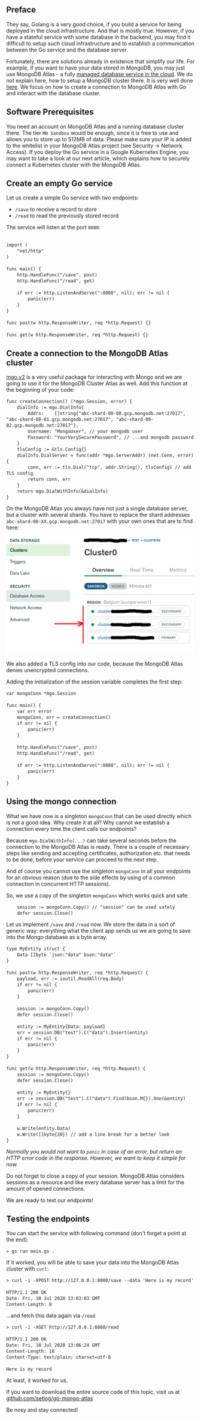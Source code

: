 ## Preface

They say, Golang is a very good choice, if you build a service for being deployed in the cloud infrastructure. And that is mostly true. However, if you have a stateful service with some database in the backend, you may find it difficult to setup such cloud infrastructure and to establish a communication between the Go service and the database server.

Fortunately, there are solutions already in existence that simplify our life. For example, if you want to have your data stored in MongoDB, you may just use MongoDB Atlas - a fully [managed database service in the cloud](https://www.mongodb.com/cloud/atlas). We do not explain here, how to setup a MongoDB cluster there. It is very well done [here](https://docs.atlas.mongodb.com/getting-started/). We focus on how to create a connection to MongoDB Atlas with Go and interact with the database cluster.

## Software Prerequisites

You need an account on MongoDB Atlas and a running database cluster there. The tier `M0 Sandbox` would be enough, since it is free to use and allows you to store up to 512MB of data.
Please make sure your IP is added to the whitelist in your MongoDB Atlas project (see Security -> Network Access). If you deploy the Go service in a Google Kubernetes Engine, you may want to take a look at our next article, which explains how to securely connect a Kubernetes cluster with the MongoDB Atlas.

## Create an empty Go service

Let us create a simple Go service with two endpoints:

- `/save` to receive a record to store
- `/read` to read the previously stored record

The service will listen at the port `8080`:

```package main

import (
    "net/http"
)

func main() {
    http.HandleFunc("/save", post)
    http.HandleFunc("/read", get)

    if err := http.ListenAndServe(":8080", nil); err != nil {
        panic(err)
    }
}

func post(w http.ResponseWriter, req *http.Request) {}

func get(w http.ResponseWriter, req *http.Request) {}
```

## Create a connection to the MongoDB Atlas cluster

[mgo.v2](https://pkg.go.dev/gopkg.in/mgo.v2) is a very useful package for interacting with Mongo and we are going to use it for the MongoDB Cluster Atlas as well. Add this function at the beginning of your code:

```
func createConnection() (*mgo.Session, error) {
    dialInfo := mgo.DialInfo{
        Addrs:    []string{"abc-shard-00-00.gcp.mongodb.net:27017", "abc-shard-00-01.gcp.mongodb.net:27017", "abc-shard-00-02.gcp.mongodb.net:27017"},
        Username: "MongoUser", // your mongodb user
        Password: "YourVerySecurePassword", // ...and mongodb password
    }
    tlsConfig := &tls.Config{}
    dialInfo.DialServer = func(addr *mgo.ServerAddr) (net.Conn, error) {
        conn, err := tls.Dial("tcp", addr.String(), tlsConfig) // add TLS config
        return conn, err
    }
    return mgo.DialWithInfo(&dialInfo)
}
```

On the MongoDB Atlas you always have not just a single database server, but a cluster with several shards. You have to replace the shard addresses `abc-shard-00-XX.gcp.mongodb.net:27017` with your own ones that are to find here:

![Shard Addresses](images/shards.png "Shards")

We also added a TLS config into our code, because the MongoDB Atlas denies unencrypted connections.

Adding the initialization of the session variable completes the first step:

```
var mongoConn *mgo.Session

func main() {
    var err error
    mongoConn, err = createConnection()
    if err != nil {
        panic(err)
    }

    http.HandleFunc("/save", post)
    http.HandleFunc("/read", get)

    if err := http.ListenAndServe(":8080", nil); err != nil {
        panic(err)
    }
}
```

## Using the mongo connection

What we have now is a singleton `mongoConn` that can be used directly which is not a good idea. Why create it at all? Why cannot we establish a connection every time the client calls our endpoints?

Because `mgo.DialWithInfo(...)` can take several seconds before the connection to the MongoDB Atlas is ready. There is a couple of necessary steps like sending and accepting certificates, authorization etc. that needs to be done, before your service can proceed to the next step.

And of course you cannot use the singleton `mongoConn` in all your endpoints for an obvious reason (due to the side effects by using of a common connection in concurrent HTTP sessions).

So, we use a copy of the singleton `mongoConn` which works quick and safe:

```
    session := mongoConn.Copy() // "session" can be used safely
    defer session.Close()
```

Let us implement `/save` and `/read` now. We store the data in a sort of generic way: everything what the client app sends us we are going to save into the Mongo database as a byte array.

```
type MyEntity struct {
	Data []byte `json:"data" bson:"data"`
}

func post(w http.ResponseWriter, req *http.Request) {
    payload, err := ioutil.ReadAll(req.Body)
    if err != nil {
        panic(err)
    }

    session := mongoConn.Copy()
    defer session.Close()

    entity := MyEntity{Data: payload}
    err = session.DB("test").C("data").Insert(entity)
    if err != nil {
        panic(err)
    }
}

func get(w http.ResponseWriter, req *http.Request) {
    session := mongoConn.Copy()
    defer session.Close()

    entity := MyEntity{}
    err := session.DB("test").C("data").Find(bson.M{}).One(&entity)
    if err != nil {
        panic(err)
    }

    w.Write(entity.Data)
    w.Write([]byte{10}) // add a line break for a better look
}
```

_Normally you would not want to `panic` in case of an error, but return an HTTP error code in the response. However, we want to keep it simple for now._

Do not forget to close a copy of your session. MongoDB Atlas considers sessions as a resource and like every database server has a limit for the amount of opened connections.

We are ready to test our endpoints!

## Testing the endpoints

You can start the service with following command (don't forget a point at the end):

```
> go run main.go .
```

If it worked, you will be able to save your data into the MongoDB Atlas cluster with `curl`:

```
> curl -i -XPOST http://127.0.0.1:8080/save --data 'Here is my record'

HTTP/1.1 200 OK
Date: Fri, 10 Jul 2020 13:03:03 GMT
Content-Length: 0
```

...and fetch this data again via `/read`

```
> curl -i -XGET http://127.0.0.1:8080/read

HTTP/1.1 200 OK
Date: Fri, 10 Jul 2020 13:06:24 GMT
Content-Length: 18
Content-Type: text/plain; charset=utf-8

Here is my record
```

At least, it worked for us.

If you want to download the entire source code of this topic, visit us at [github.com/setlog/go-mongo-atlas](https://github.com/setlog/go-mongo-atlas)

Be nosy and stay connected!
